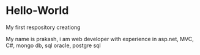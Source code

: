# Hello-World
My first respository creationg

My name is prakash, i am web developer with experience in asp.net, MVC, C#, mongo db, sql oracle, postgre sql
